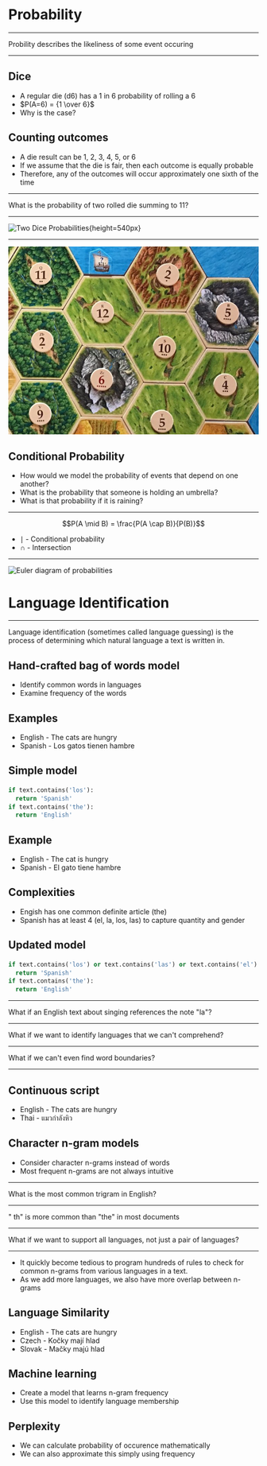 Probability
===========

---

Probility describes the likeliness of some event occuring

---

Dice
----

- A regular die (d6) has a 1 in 6 probability of rolling a 6
- $P(A=6) = {1 \over 6}$
- Why is the case?

Counting outcomes
-----------------

- A die result can be 1, 2, 3, 4, 5, or 6
- If we assume that the die is fair, then each outcome is equally probable
- Therefore, any of the outcomes will occur approximately one sixth of the time

---

What is the probability of two rolled die summing to 11?

---

![Two Dice Probabilities](https://upload.wikimedia.org/wikipedia/commons/1/12/Dice_Distribution_%28bar%29.svg){height=540px}

---

![Cataan Probabilities](media/cataan.jpg)

Conditional Probability
-----------------------

- How would we model the probability of events that depend on one another?
- What is the probability that someone is holding an umbrella?
- What is that probability if it is raining?

---

$$P(A \mid B) = \frac{P(A \cap B)}{P(B)}$$

- $\mid$ - Conditional probability
- $\cap$ - Intersection

---

![Euler diagram of probabilities](https://upload.wikimedia.org/wikipedia/commons/9/9b/Conditional_probability.svg)

Language Identification
=======================

---

Language identification (sometimes called language guessing) is the process of determining which natural language a text is written in.

Hand-crafted bag of words model
-------------------------------

- Identify common words in languages
- Examine frequency of the words

Examples
--------

- English - The cats are hungry
- Spanish - Los gatos tienen hambre

Simple model
------------

```python
if text.contains('los'):
  return 'Spanish'
if text.contains('the'):
  return 'English'
```

Example
-------

- English - The cat is hungry
- Spanish - El gato tiene hambre

Complexities
------------

- Engish has one common definite article (the)
- Spanish has at least 4 (el, la, los, las) to capture quantity and gender

Updated model
------------

```python
if text.contains('los') or text.contains('las') or text.contains('el') or text.contains('la'):
  return 'Spanish'
if text.contains('the'):
  return 'English'
```

---

What if an English text about singing references the note "la"?

---

What if we want to identify languages that we can't comprehend?

---

What if we can't even find word boundaries?

---

Continuous script
-----------------

- English - The cats are hungry
- Thai - แมวกำลังหิว

Character n-gram models
-----------------------

- Consider character n-grams instead of words
- Most frequent n-grams are not always intuitive

---

What is the most common trigram in English?

---

" th" is more common than "the" in most documents

---

What if we want to support all languages, not just a pair of languages?

---

- It quickly become tedious to program hundreds of rules to check for common n-grams from various languages in a text.
- As we add more languages, we also have more overlap between n-grams

Language Similarity
-------------------

- English - The cats are hungry
- Czech - Kočky mají hlad
- Slovak - Mačky majú hlad 

Machine learning
----------------

- Create a model that learns n-gram frequency
- Use this model to identify language membership

Perplexity
----------

- We can calculate probability of occurence mathematically
- We can also approximate this simply using frequency

